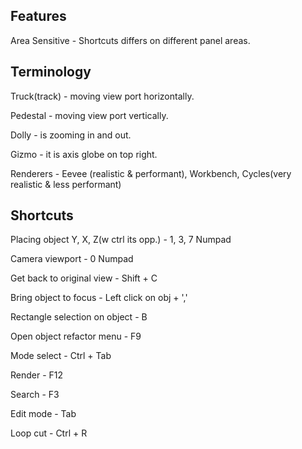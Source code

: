## Features

Area Sensitive - Shortcuts differs on different panel areas.

## Terminology

Truck(track) - moving view port horizontally.

Pedestal - moving view port vertically.

Dolly - is zooming in and out.

Gizmo - it is axis globe on top right.

Renderers - Eevee (realistic & performant), Workbench, Cycles(very realistic & less performant)

## Shortcuts

Placing object Y, X, Z(w ctrl its opp.) - 1, 3, 7 Numpad

Camera viewport - 0 Numpad

Get back to original view - Shift + C

Bring object to focus - Left click on obj + ','

Rectangle selection on object - B

Open object refactor menu - F9

Mode select  - Ctrl + Tab

Render - F12

Search - F3

Edit mode - Tab

Loop cut - Ctrl + R
